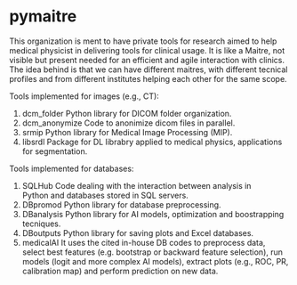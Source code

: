 # pymaitre
This organization is ment to have private tools for research aimed to help medical physicist in delivering tools for clinical usage. 
It is like a Maitre, not visible but present needed for an efficient and agile interaction with clinics. The idea behind is that we can have different maitres, 
with different tecnical profiles and from different institutes helping each other for the same scope.

Tools implemented for images (e.g., CT):
1) dcm_folder
Python library for DICOM folder organization.
2) dcm_anonymize
Code to anonimize dicom files in parallel.
3) srmip
Python library for Medical Image Processing (MIP).
4) libsrdl
Package for DL librabry applied to medical physics, applications for segmentation.

Tools implemented for databases:
1) SQLHub
Code dealing with the interaction between analysis in Python and databases stored in SQL servers.
2) DBpromod
Python library for database preprocessing.
3) DBanalysis
Python library for AI models, optimization and boostrapping tecniques.
4) DBoutputs
Python library for saving plots and Excel databases.
5) medicalAI
It uses the cited in-house DB codes to preprocess data, select best features (e.g. bootstrap or backward feature selection), 
run models (logit and more complex AI models), extract plots (e.g., ROC, PR, calibration map) and perform prediction on new data.

